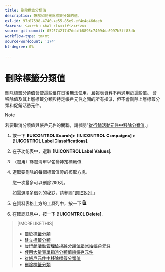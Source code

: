 ```yaml
---
title: 刪除標籤分類值
description: 瞭解如何刪除標籤分類的值。
exl-id: 97c07598-4740-4e55-85e9-ef4e4e46daeb
feature: Search Label Classifications
source-git-commit: 052574217d7ddafb8895c74094da5997b5ff83db
workflow-type: tm+mt
source-wordcount: '174'
ht-degree: 0%

---
```


# 刪除標籤分類值

刪除標籤分類值會使這些值在日後無法使用，且報表資料不再適用於這些值。 會移除值及其上層標籤分類和特定帳戶元件之間的所有指派，但不會刪除上層標籤分類和促銷活動元件。

>[!NOTE]
>
>若要取消分類值與帳戶元件的關聯，請參閱&quot;[從行銷活動元件中移除分類值](classification-values-remove.md).」

1. 按一下 **[!UICONTROL Search]> [!UICONTROL Campaigns] >[!UICONTROL Label Classifications]**.

1. 在子功能表中，選取 **[!UICONTROL Label Values]**.

1. （選用）篩選清單以包含特定標籤值。

1. 選取要刪除的每個標籤值旁的核取方塊。

   您一次最多可以刪除200列。

   如需選取多個列的秘訣，請參閱&quot;[選取多列](/help/search-social-commerce/common-tasks/navigation-editing-selection/multiple-rows-select.md).」

1. 在資料表格上方的工具列中，按一下 ![刪除](/help/search-social-commerce/assets/delete.png "刪除").

1. 在確認訊息中，按一下 **[!UICONTROL Delete]**.

>[!MORELIKETHIS]
>
>* [關於標籤分類](classification-about.md)
>* [建立標籤分類](classification-create.md)
>* [從行銷活動管理檢視將分類值指派給帳戶元件](classification-values-assign-campaign-management.md)
>* [使用大量表單指派分類值給帳戶元件](classification-values-assign-bulksheets.md)
>* [從帳戶元件中移除標籤分類值](classification-values-remove.md)
>* [刪除標籤分類](classification-delete.md)
